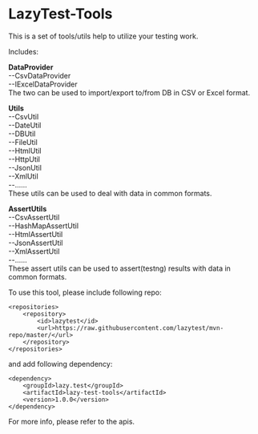 # LazyTest-Tools

This is a set of tools/utils help to utilize your testing work.

Includes:

<b>DataProvider</b><br>
--CsvDataProvider<br>
--IExcelDataProvider<br>
The two can be used to import/export to/from DB in CSV or Excel format.

<b>Utils</b><br>
--CsvUtil<br>
--DateUtil<br>
--DBUtil<br>
--FileUtil<br>
--HtmlUtil<br>
--HttpUtil<br>
--JsonUtil<br>
--XmlUtil<br>
--......<br>
These utils can be used to deal with data in common formats.

<b>AssertUtils</b><br>
--CsvAssertUtil<br>
--HashMapAssertUtil<br>
--HtmlAssertUtil<br>
--JsonAssertUtil<br>
--XmlAssertUtil<br>
--......<br>
These assert utils can be used to assert(testng) results with data in common formats.

To use this tool, please include following repo:

    <repositories>
    	<repository>
    		<id>lazytest</id>
    		<url>https://raw.githubusercontent.com/lazytest/mvn-repo/master/</url>
    	</repository>
    </repositories>

and add following dependency:

    <dependency>
        <groupId>lazy.test</groupId>
        <artifactId>lazy-test-tools</artifactId>
        <version>1.0.0</version>
    </dependency>
    
For more info, please refer to the apis.
